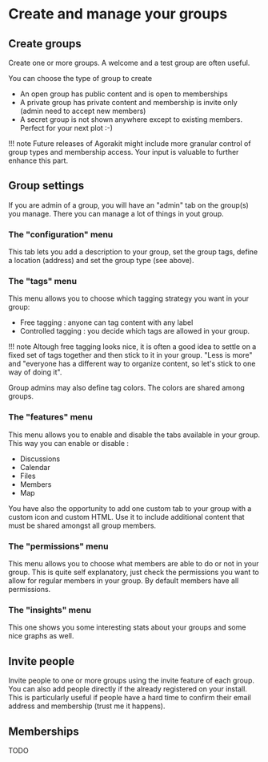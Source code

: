 # Create and manage your groups

## Create groups

Create one or more groups. A welcome and a test group are often useful.

You can choose the type of group to create

- An open group has public content and is open to memberships
- A private group has private content and membership is invite only (admin need to accept new members)
- A secret group is not shown anywhere except to existing members. Perfect for your next plot :-)

!!! note
    Future releases of Agorakit might include more granular control of group types and membership access. Your input is valuable to further enhance this part.

## Group settings
If you are admin of a group, you will have an "admin" tab on the group(s) you manage. There you can manage a lot of things in yout group.

### The "configuration" menu
This tab lets you add a description to your group, set the group tags, define a location (address) and set the group type (see above).

### The "tags" menu
This menu allows you to choose which tagging strategy you want in your group:

- Free tagging : anyone can tag content with any label
- Controlled tagging : you decide which tags are allowed in your group.

!!! note
        Altough free tagging looks nice, it is often a good idea to settle on  a fixed set of tags together and then stick to it in your group. "Less is more" and "everyone has a different way to organize content, so let's stick to one way of doing it".

Group admins may also define tag colors. The colors are shared among groups.

### The "features" menu
This menu allows you to enable and disable the tabs available in your group. This way you can enable or disable :

- Discussions
- Calendar
- Files
- Members
- Map

You have also the opportunity to add one custom tab to your group with a custom icon and custom HTML. Use it to include additional content that must be shared amongst all group members.

### The "permissions" menu
This menu allows you to choose what members are able to do or not in your group. This is quite self explanatory, just check the permissions you want to allow for regular members in your group. By default members have all permissions.

### The "insights" menu
This one shows you some interesting stats about your groups and some nice graphs as well.

## Invite people
Invite people to one or more groups using the invite feature of each group. You can also add people directly if the already registered on your install. This is particularly useful if people have a hard time to confirm their email address and membership (trust me it happens).

## Memberships
TODO
